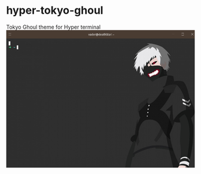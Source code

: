 # hyper-tokyo-ghoul
Tokyo Ghoul theme for Hyper terminal
![alt text](https://github.com/AnupamYedida/hyper-tokyo-ghoul/blob/master/Images/Tokyo-Ghoul.png)
